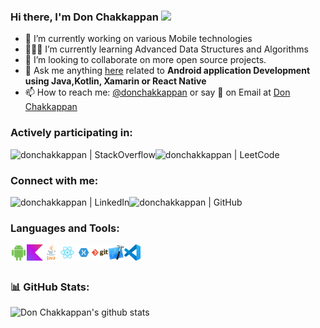 ### Hi there, I'm Don Chakkappan <img src="https://media.giphy.com/media/hvRJCLFzcasrR4ia7z/giphy.gif" width="25px">

<!--
**donchakkappan/donchakkappan** is a ✨ _special_ ✨ repository because its `README.md` (this file) appears on your GitHub profile. -->

- 📱 I’m currently working on various Mobile technologies
- 👨🏻‍💻 I’m currently learning Advanced Data Structures and Algorithms
- 👥 I’m looking to collaborate on more open source projects.
- 💬 Ask me anything [here](https://github.com/donchakkappan/donchakkappan/issues) related to <b>Android application Development using Java,Kotlin, Xamarin or React Native</b>
- 📫 How to reach me: [@donchakkappan][linkedin] or say 👋 on Email at [Don Chakkappan](mailto:donchakkappan@gmail.com)

### Actively participating in:

[<img align="left" alt="donchakkappan | StackOverflow" src="https://img.shields.io/badge/Stack_Overflow-FE7A16?style=for-the-badge&logo=stack-overflow&logoColor=white" />][stackoverflow]
[<img align="left" alt="donchakkappan | LeetCode" src="https://img.shields.io/badge/-LeetCode-FFA116?style=for-the-badge&logo=LeetCode&logoColor=black" />][leetcode]

<br />

### Connect with me:

[<img align="left" alt="donchakkappan | LinkedIn" src="https://img.shields.io/badge/LinkedIn-0077B5?style=for-the-badge&logo=linkedin&logoColor=white" />][linkedin]
[<img align="left" alt="donchakkappan | GitHub" src="https://img.shields.io/badge/GitHub-100000?style=for-the-badge&logo=github&logoColor=white" />][github]

<br />

### Languages and Tools:
<img align="left" alt="Android" width="26px" src="https://raw.githubusercontent.com/github/explore/80688e429a7d4ef2fca1e82350fe8e3517d3494d/topics/android/android.png" />
<img align="left" alt="Kotlin" width="26px" src="https://raw.githubusercontent.com/github/explore/80688e429a7d4ef2fca1e82350fe8e3517d3494d/topics/kotlin/kotlin.png" />
<img align="left" alt="Java" width="26px" src="https://raw.githubusercontent.com/github/explore/80688e429a7d4ef2fca1e82350fe8e3517d3494d/topics/java/java.png" />
<img align="left" alt="React Native" width="26px" src="https://raw.githubusercontent.com/github/explore/80688e429a7d4ef2fca1e82350fe8e3517d3494d/topics/react-native/react-native.png" />
<img align="left" alt="Xamarin" width="26px" src="https://raw.githubusercontent.com/github/explore/80688e429a7d4ef2fca1e82350fe8e3517d3494d/topics/xamarin/xamarin.png" />
<img align="left" alt="Git" width="26px" src="https://raw.githubusercontent.com/github/explore/80688e429a7d4ef2fca1e82350fe8e3517d3494d/topics/git/git.png" />
<img align="left" alt="XCode" width="26px" src="https://raw.githubusercontent.com/github/explore/80688e429a7d4ef2fca1e82350fe8e3517d3494d/topics/xcode/xcode.png" />
<img align="left" alt="Visual Studio Code" width="26px" src="https://raw.githubusercontent.com/github/explore/80688e429a7d4ef2fca1e82350fe8e3517d3494d/topics/visual-studio-code/visual-studio-code.png" />

<br />
<br />

### 📊 GitHub Stats:
![Don Chakkappan's github stats](https://github-readme-stats.vercel.app/api?username=donchakkappan&show_icons=true&theme=dracula&count_private=true&include_all_commits=true&hide=contribs,issues,stars)

[linkedin]: https://linkedin.com/in/donchakkappan
[github]: https://github.com/donchakkappan
[stackoverflow]: https://stackoverflow.com/users/2221895/don-chakkappan
[leetcode]: https://leetcode.com/donchakkappan/
